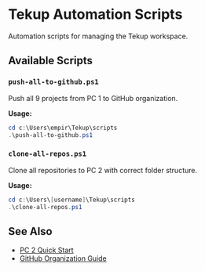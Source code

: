 # Tekup Automation Scripts

Automation scripts for managing the Tekup workspace.

## Available Scripts

### `push-all-to-github.ps1`
Push all 9 projects from PC 1 to GitHub organization.

**Usage:**
```powershell
cd c:\Users\empir\Tekup\scripts
.\push-all-to-github.ps1
```

### `clone-all-repos.ps1`
Clone all repositories to PC 2 with correct folder structure.

**Usage:**
```powershell
cd c:\Users\[username]\Tekup\scripts
.\clone-all-repos.ps1
```

## See Also

- [PC 2 Quick Start](../README_PC2_QUICK_START.md)
- [GitHub Organization Guide](../docs/GITHUB_ORGANIZATION_SETUP_GUIDE.md)
